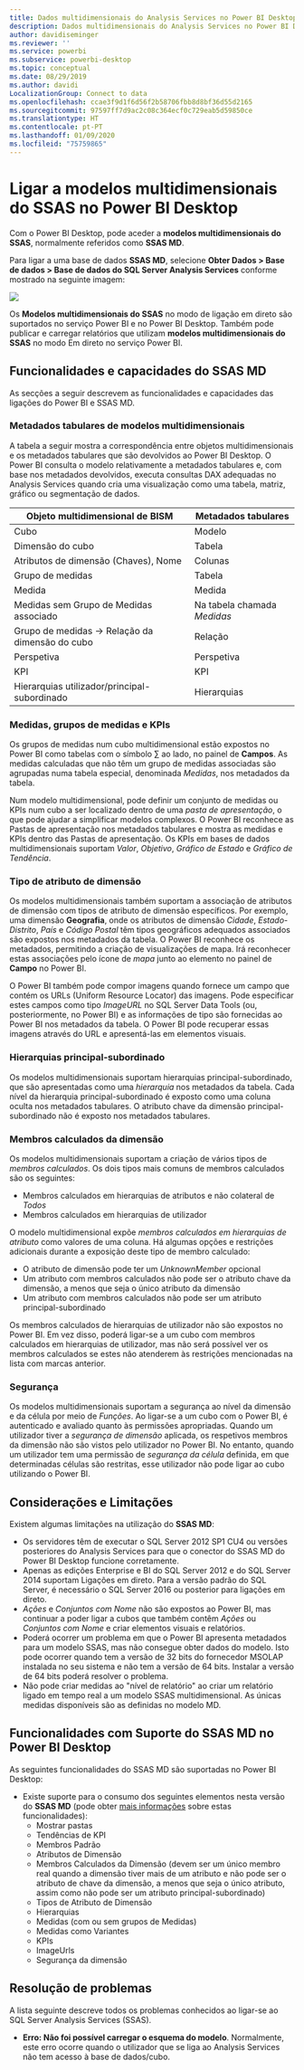 ```yaml
---
title: Dados multidimensionais do Analysis Services no Power BI Desktop
description: Dados multidimensionais do Analysis Services no Power BI Desktop
author: davidiseminger
ms.reviewer: ''
ms.service: powerbi
ms.subservice: powerbi-desktop
ms.topic: conceptual
ms.date: 08/29/2019
ms.author: davidi
LocalizationGroup: Connect to data
ms.openlocfilehash: ccae3f9d1f6d56f2b58706fbb8d8bf36d55d2165
ms.sourcegitcommit: 97597ff7d9ac2c08c364ecf0c729eab5d59850ce
ms.translationtype: HT
ms.contentlocale: pt-PT
ms.lasthandoff: 01/09/2020
ms.locfileid: "75759865"
---
```

# <a name="connect-to-ssas-multidimensional-models-in-power-bi-desktop"></a>Ligar a modelos multidimensionais do SSAS no Power BI Desktop
Com o Power BI Desktop, pode aceder a **modelos multidimensionais do SSAS**, normalmente referidos como **SSAS MD**.

Para ligar a uma base de dados **SSAS MD**, selecione **Obter Dados &gt; Base de dados &gt; Base de dados do SQL Server Analysis Services** conforme mostrado na seguinte imagem:

![](media/desktop-ssas-multidimensional/ssas-multidimensional-2.png)

Os **Modelos multidimensionais do SSAS** no modo de ligação em direto são suportados no serviço Power BI e no Power BI Desktop. Também pode publicar e carregar relatórios que utilizam **modelos multidimensionais do SSAS** no modo Em direto no serviço Power BI.

## <a name="capabilities-and-features-of-ssas-md"></a>Funcionalidades e capacidades do SSAS MD
As secções a seguir descrevem as funcionalidades e capacidades das ligações do Power BI e SSAS MD.

### <a name="tabular-metadata-of-multidimensional-models"></a>Metadados tabulares de modelos multidimensionais
A tabela a seguir mostra a correspondência entre objetos multidimensionais e os metadados tabulares que são devolvidos ao Power BI Desktop. O Power BI consulta o modelo relativamente a metadados tabulares e, com base nos metadados devolvidos, executa consultas DAX adequadas no Analysis Services quando cria uma visualização como uma tabela, matriz, gráfico ou segmentação de dados.

| Objeto multidimensional de BISM | Metadados tabulares |
| --- | --- |
| Cubo |Modelo |
| Dimensão do cubo |Tabela |
| Atributos de dimensão (Chaves), Nome |Colunas |
| Grupo de medidas |Tabela |
| Medida |Medida |
| Medidas sem Grupo de Medidas associado |Na tabela chamada *Medidas* |
| Grupo de medidas -> Relação da dimensão do cubo |Relação |
| Perspetiva |Perspetiva |
| KPI |KPI |
| Hierarquias utilizador/principal-subordinado |Hierarquias |

### <a name="measures-measure-groups-and-kpis"></a>Medidas, grupos de medidas e KPIs
Os grupos de medidas num cubo multidimensional estão expostos no Power BI como tabelas com o símbolo ∑ ao lado, no painel de **Campos**. As medidas calculadas que não têm um grupo de medidas associadas são agrupadas numa tabela especial, denominada *Medidas*, nos metadados da tabela.

Num modelo multidimensional, pode definir um conjunto de medidas ou KPIs num cubo a ser localizado dentro de uma *pasta de apresentação*, o que pode ajudar a simplificar modelos complexos. O Power BI reconhece as Pastas de apresentação nos metadados tabulares e mostra as medidas e KPIs dentro das Pastas de apresentação. Os KPIs em bases de dados multidimensionais suportam *Valor*, *Objetivo*, *Gráfico de Estado* e *Gráfico de Tendência*.

### <a name="dimension-attribute-type"></a>Tipo de atributo de dimensão
Os modelos multidimensionais também suportam a associação de atributos de dimensão com tipos de atributo de dimensão específicos. Por exemplo, uma dimensão **Geografia**, onde os atributos de dimensão *Cidade*, *Estado-Distrito*, *País* e *Código Postal* têm tipos geográficos adequados associados são expostos nos metadados da tabela. O Power BI reconhece os metadados, permitindo a criação de visualizações de mapa. Irá reconhecer estas associações pelo ícone de *mapa* junto ao elemento no painel de **Campo** no Power BI.

O Power BI também pode compor imagens quando fornece um campo que contém os URLs (Uniform Resource Locator) das imagens. Pode especificar estes campos como tipo *ImageURL* no SQL Server Data Tools (ou, posteriormente, no Power BI) e as informações de tipo são fornecidas ao Power BI nos metadados da tabela. O Power BI pode recuperar essas imagens através do URL e apresentá-las em elementos visuais.

### <a name="parent-child-hierarchies"></a>Hierarquias principal-subordinado
Os modelos multidimensionais suportam hierarquias principal-subordinado, que são apresentadas como uma *hierarquia* nos metadados da tabela. Cada nível da hierarquia principal-subordinado é exposto como uma coluna oculta nos metadados tabulares. O atributo chave da dimensão principal-subordinado não é exposto nos metadados tabulares.

### <a name="dimension-calculated-members"></a>Membros calculados da dimensão
Os modelos multidimensionais suportam a criação de vários tipos de *membros calculados*. Os dois tipos mais comuns de membros calculados são os seguintes:

* Membros calculados em hierarquias de atributos e não colateral de *Todos*
* Membros calculados em hierarquias de utilizador

O modelo multidimensional expõe *membros calculados em hierarquias de atributo* como valores de uma coluna. Há algumas opções e restrições adicionais durante a exposição deste tipo de membro calculado:

* O atributo de dimensão pode ter um *UnknownMember* opcional
* Um atributo com membros calculados não pode ser o atributo chave da dimensão, a menos que seja o único atributo da dimensão
* Um atributo com membros calculados não pode ser um atributo principal-subordinado

Os membros calculados de hierarquias de utilizador não são expostos no Power BI. Em vez disso, poderá ligar-se a um cubo com membros calculados em hierarquias de utilizador, mas não será possível ver os membros calculados se estes não atenderem às restrições mencionadas na lista com marcas anterior.

### <a name="security"></a>Segurança
Os modelos multidimensionais suportam a segurança ao nível da dimensão e da célula por meio de *Funções*. Ao ligar-se a um cubo com o Power BI, é autenticado e avaliado quanto às permissões apropriadas. Quando um utilizador tiver a *segurança de dimensão* aplicada, os respetivos membros da dimensão não são vistos pelo utilizador no Power BI. No entanto, quando um utilizador tem uma permissão de *segurança da célula* definida, em que determinadas células são restritas, esse utilizador não pode ligar ao cubo utilizando o Power BI.

## <a name="considerations-and-limitations"></a>Considerações e Limitações
Existem algumas limitações na utilização do **SSAS MD**:

* Os servidores têm de executar o SQL Server 2012 SP1 CU4 ou versões posteriores do Analysis Services para que o conector do SSAS MD do Power BI Desktop funcione corretamente.
* Apenas as edições Enterprise e BI do SQL Server 2012 e do SQL Server 2014 suportam Ligações em direto. Para a versão padrão do SQL Server, é necessário o SQL Server 2016 ou posterior para ligações em direto.
* *Ações* e *Conjuntos com Nome* não são expostos ao Power BI, mas continuar a poder ligar a cubos que também contêm *Ações* ou *Conjuntos com Nome* e criar elementos visuais e relatórios.
* Poderá ocorrer um problema em que o Power BI apresenta metadados para um modelo SSAS, mas não consegue obter dados do modelo. Isto pode ocorrer quando tem a versão de 32 bits do fornecedor MSOLAP instalada no seu sistema e não tem a versão de 64 bits. Instalar a versão de 64 bits poderá resolver o problema.
* Não pode criar medidas ao "nível de relatório" ao criar um relatório ligado em tempo real a um modelo SSAS multidimensional. As únicas medidas disponíveis são as definidas no modelo MD.

## <a name="supported-features-of-ssas-md-in-power-bi-desktop"></a>Funcionalidades com Suporte do SSAS MD no Power BI Desktop
As seguintes funcionalidades do SSAS MD são suportadas no Power BI Desktop:

* Existe suporte para o consumo dos seguintes elementos nesta versão do **SSAS MD** (pode obter [mais informações](https://docs.microsoft.com/sql/analysis-services/multidimensional-models/understanding-power-view-for-multidimensional-models?view=sql-server-2014) sobre estas funcionalidades):
  * Mostrar pastas
  * Tendências de KPI
  * Membros Padrão
  * Atributos de Dimensão
  * Membros Calculados da Dimensão (devem ser um único membro real quando a dimensão tiver mais de um atributo e não pode ser o atributo de chave da dimensão, a menos que seja o único atributo, assim como não pode ser um atributo principal-subordinado)
  * Tipos de Atributo de Dimensão
  * Hierarquias
  * Medidas (com ou sem grupos de Medidas)
  * Medidas como Variantes
  * KPIs
  * ImageUrls
  * Segurança da dimensão

## <a name="troubleshooting"></a>Resolução de problemas 
A lista seguinte descreve todos os problemas conhecidos ao ligar-se ao SQL Server Analysis Services (SSAS). 

* **Erro: Não foi possível carregar o esquema do modelo**. Normalmente, este erro ocorre quando o utilizador que se liga ao Analysis Services não tem acesso à base de dados/cubo.
